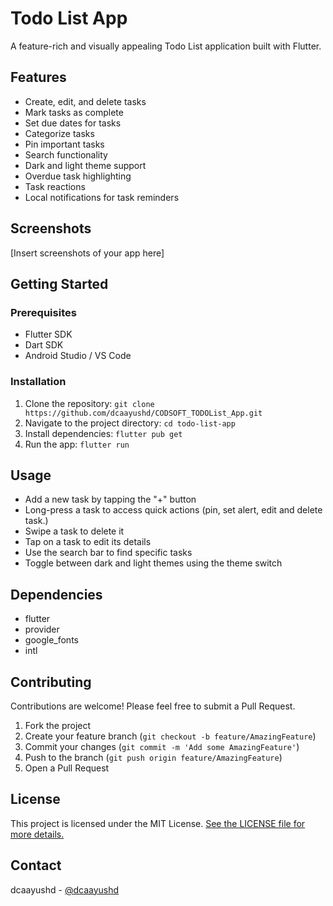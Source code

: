 # Todo List App

A feature-rich and visually appealing Todo List application built with Flutter.

## Features

- Create, edit, and delete tasks
- Mark tasks as complete
- Set due dates for tasks
- Categorize tasks
- Pin important tasks
- Search functionality
- Dark and light theme support
- Overdue task highlighting
- Task reactions
- Local notifications for task reminders

## Screenshots

[Insert screenshots of your app here]

## Getting Started

### Prerequisites

- Flutter SDK
- Dart SDK
- Android Studio / VS Code

### Installation

1. Clone the repository: `git clone https://github.com/dcaayushd/CODSOFT_TODOList_App.git`
2. Navigate to the project directory: `cd todo-list-app`
3. Install dependencies: `flutter pub get`
4. Run the app: `flutter run`

## Usage

- Add a new task by tapping the "+" button
- Long-press a task to access quick actions (pin, set alert, edit and delete task.)
- Swipe a task to delete it
- Tap on a task to edit its details
- Use the search bar to find specific tasks
- Toggle between dark and light themes using the theme switch

## Dependencies

- flutter
- provider
- google_fonts
- intl

## Contributing

Contributions are welcome! Please feel free to submit a Pull Request.

1. Fork the project
2. Create your feature branch (`git checkout -b feature/AmazingFeature`)
3. Commit your changes (`git commit -m 'Add some AmazingFeature'`)
4. Push to the branch (`git push origin feature/AmazingFeature`)
5. Open a Pull Request

## License

This project is licensed under the MIT License. [See the LICENSE file for more details.](LICENSE)

## Contact

dcaayushd - [@dcaayushd](https://twitter.com/dcaayushd)
